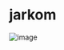 # jarkom
![image](https://user-images.githubusercontent.com/80803209/206598021-1ab1df07-d37e-4a38-905f-b01760d1ad65.png)
